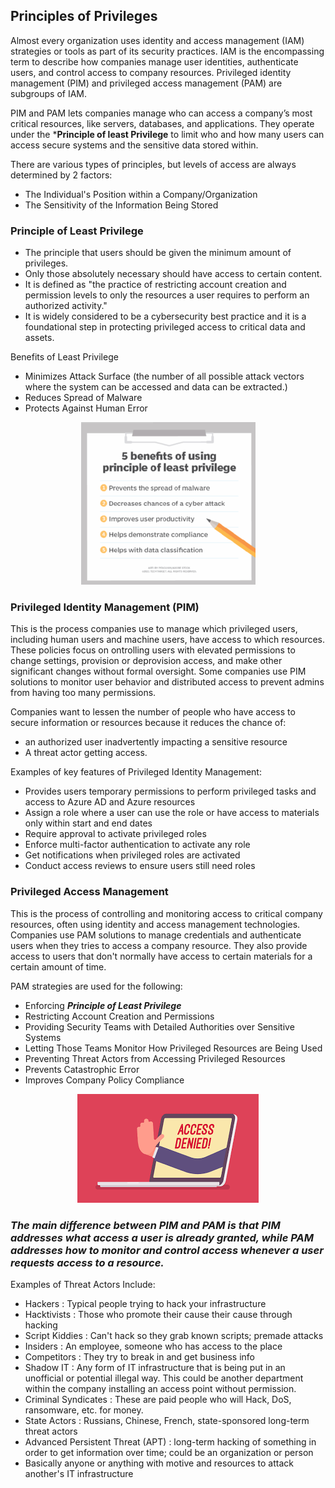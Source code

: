 
## Principles of Privileges
Almost every organization uses identity and access management (IAM) strategies or tools as part of its security practices. IAM is the encompassing term to describe how companies manage user identities, authenticate users, and control access to company resources. Privileged identity management (PIM) and privileged access management (PAM) are subgroups of IAM.

PIM and PAM lets companies manage who can access a company’s most critical resources, like servers, databases, and applications. They operate under the ***Principle of least Privilege** to limit who and how many users can access secure systems and the sensitive data stored within.  

There are various types of principles, but levels of access are always determined by 2 factors:
+ The Individual's Position within a Company/Organization
+ The Sensitivity of the Information Being Stored

### Principle of Least Privilege
+ The principle that users should be given the minimum amount of privileges. 
+ Only those absolutely necessary should have access to certain content. 
+ It is defined as "the practice of restricting account creation and permission levels to only the resources a user requires to perform an authorized activity."
+ It is widely considered to be a cybersecurity best practice and it is a foundational step in protecting privileged access to critical data and assets.

Benefits of Least Privilege
+ Minimizes Attack Surface (the number of all possible attack vectors where the system can be accessed and data can be extracted.)
+ Reduces Spread of Malware
+ Protects Against Human Error

<p align="center">
  <img src="https://github.com/GCU-GenCyber/GenCyber-Camp-23/blob/main/Principles%20of%20Security/img/PoLP.png"
</p>
  
### Privileged Identity Management (PIM)
This is the process companies use to manage which privileged users, including human users and machine users, have access to which resources. These policies focus on ontrolling users with elevated permissions to change settings, provision or deprovision access, and make other significant changes without formal oversight. Some companies use PIM solutions to monitor user behavior and distributed access to prevent admins from having too many permissions.
  
Companies want to lessen the number of people who have access to secure information or resources  because it reduces the chance of: 
  + an authorized user inadvertently impacting a sensitive resource
  + A threat actor getting access. 

Examples of key features of Privileged Identity Management:
+ Provides users temporary permissions to perform privileged tasks and access to Azure AD and Azure resources
+ Assign a role where a user can use the role or have access to materials only within start and end dates
+ Require approval to activate privileged roles
+ Enforce multi-factor authentication to activate any role
+ Get notifications when privileged roles are activated
+ Conduct access reviews to ensure users still need roles

### Privileged Access Management
This is the process of controlling and monitoring access to critical company resources, often using identity and access management technologies. Companies use PAM solutions to manage credentials and authenticate users when they tries to access a company resource. They also provide access to users that don't normally have access to certain materials for a certain amount of time. 

PAM strategies are used for the following: 
+ Enforcing ***Principle of Least Privilege***
+ Restricting Account Creation and Permissions
+ Providing Security Teams with Detailed Authorities over Sensitive Systems
+ Letting Those Teams Monitor How Privileged Resources are Being Used
+ Preventing Threat Actors from Accessing Privileged Resources
+ Prevents Catastrophic Error
+ Improves Company Policy Compliance

<p align="center">
  <img src="https://github.com/GCU-GenCyber/GenCyber-Camp-23/blob/main/Principles%20of%20Security/img/Denied.png" />
</p>

### ***The main difference between PIM and PAM is that PIM addresses what access a user is already granted, while PAM addresses how to monitor and control access whenever a user requests access to a resource.***

Examples of Threat Actors Include: 
  + Hackers : Typical people trying to hack your infrastructure
  + Hacktivists : Those who promote their cause their cause through hacking
  + Script Kiddies : Can't hack so they grab known scripts; premade attacks
  + Insiders : An employee, someone who has access to the place
  + Competitors : They try to break in and get business info
  + Shadow IT : Any form of IT infrastructure that is being put in an unofficial or potential illegal way. This could be another department within the company installing an access point without permission.
  + Criminal Syndicates : These are paid people who will Hack, DoS, ransomware, etc. for money. 
  + State Actors : Russians, Chinese, French, state-sponsored long-term threat actors
  + Advanced Persistent Threat (APT) : long-term hacking of something in order to get information over time; could be an organization or person
  + Basically anyone or anything with motive and resources to attack another's IT infrastructure


